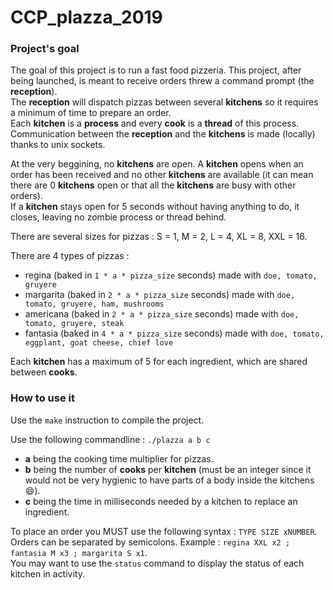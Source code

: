 # CCP_plazza_2019

### Project's goal

The goal of this project is to run a fast food pizzeria.
This project, after being launched, is meant to receive orders threw a command prompt (the **reception**).  
The **reception** will dispatch pizzas between several **kitchens** so it requires a minimum of time to prepare an order.  
Each **kitchen** is a **process** and every **cook** is a **thread** of this process.  
Communication between the **reception** and the **kitchens** is made (locally) thanks to unix sockets.  

At the very beggining, no **kitchens** are open. A **kitchen** opens when an order has been received and no other **kitchens** are available (it can mean there are 0 **kitchens** open or that all the **kitchens** are busy with other orders).  
If a **kitchen** stays open for 5 seconds without having anything to do, it closes, leaving no zombie process or thread behind.

There are several sizes for pizzas : S = 1, M = 2, L = 4, XL = 8, XXL = 16.  

There are 4 types of pizzas :  
  - regina (baked in `1 * a * pizza_size` seconds) made with `doe, tomato, gruyere`
  - margarita (baked in `2 * a * pizza_size` seconds) made with `doe, tomato, gruyere, ham, mushrooms`
  - americana (baked in `2 * a * pizza_size` seconds) made with `doe, tomato, gruyere, steak`
  - fantasia (baked in `4 * a * pizza_size` seconds) made with `doe, tomato, eggplant, goat cheese, chief love`

Each **kitchen** has a maximum of 5 for each ingredient, which are shared between **cooks**.

### How to use it

Use the `make` instruction to compile the project.

Use the following commandline : `./plazza a b c`  
  - **a** being the cooking time multiplier for pizzas.  
  - **b** being the number of **cooks** per **kitchen** (must be an integer since it would not be very hygienic to have parts of a body inside the kitchens :smile:).  
  - **c** being the time in milliseconds needed by a kitchen to replace an ingredient.  

To place an order you MUST use the following syntax : `TYPE SIZE xNUMBER`.  
Orders can be separated by semicolons. Example : `regina XXL x2 ; fantasia M x3 ; margarita S x1`.  
You may want to use the `status` command to display the status of each kitchen in activity.

